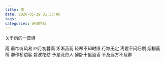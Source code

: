 ```yaml
---
title: 雨
date: 2020-05-29 01:33:00
tags:
categories: 诗词作品
---
```


关于雨的一首诗

<!-- more -->

<link rel="stylesheet" href="/css/poem.css">

<p class="poem">
雨
垂帘听风易
四月初暮雨
淅淅沥沥
轻寒不知时限
行踪无定
离君不问归期
烟柳画桥
卿作桥边客
碧波花舫
予是泛舟人
醉卧十里酒香
不及远方不及卿

</p>
